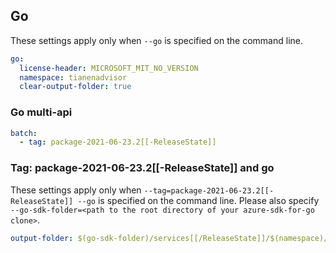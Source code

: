 ## Go

These settings apply only when `--go` is specified on the command line.

```yaml $(go)
go:
  license-header: MICROSOFT_MIT_NO_VERSION
  namespace: tianenadvisor
  clear-output-folder: true
```

### Go multi-api

``` yaml $(go) && $(multiapi)
batch:
  - tag: package-2021-06-23.2[[-ReleaseState]]
```

### Tag: package-2021-06-23.2[[-ReleaseState]] and go

These settings apply only when `--tag=package-2021-06-23.2[[-ReleaseState]] --go` is specified on the command line.
Please also specify `--go-sdk-folder=<path to the root directory of your azure-sdk-for-go clone>`.

```yaml $(tag) == 'package-2021-06-23.2[[-ReleaseState]]' && $(go)
output-folder: $(go-sdk-folder)/services[[/ReleaseState]]/$(namespace)/mgmt/2021-06-23.2/$(namespace)
```
